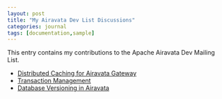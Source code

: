 ```yaml
---
layout: post
title: "My Airavata Dev List Discussions"
categories: journal
tags: [documentation,sample]
---
```

This entry contains my contributions to the Apache Airavata Dev Mailing List.

- [Distributed Caching for Airavata Gateway](http://mail-archives.apache.org/mod_mbox/airavata-dev/201702.mbox/%3CCAJ4Ojz6ox1gBjYREL%2BodOppo-U4MPOHStSeztZJ6P%3DTbN7WoQA%40mail.gmail.com%3E)
- [Transaction Management](http://mail-archives.apache.org/mod_mbox/airavata-dev/201703.mbox/%3CCAJ4Ojz5vziWX9UYE5U3oxXOKa2sa%2BDDPb04wpY%2Bpn3LdJ7SmXA%40mail.gmail.com%3E)
- [Database Versioning in Airavata](http://mail-archives.apache.org/mod_mbox/airavata-dev/201704.mbox/%3CCAJ4Ojz71aqs%3D4B3LzPO8T%2ByDV-YBAxoq40G_jDZt9vdX9BXViQ%40mail.gmail.com%3E)
